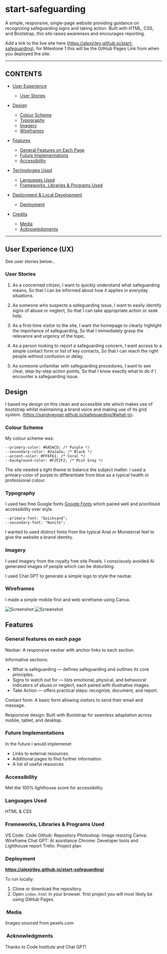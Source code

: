 # start-safeguarding

A simple, responsive, single-page website providing guidance on recognizing safeguarding signs and taking action. Built with HTML, CSS, and Bootstrap, this site raises awareness and encourages reporting.

Add a link to the live site here (https://alexjriley.github.io/start-safeguarding), for Milestone 1 this will be the GitHub Pages Link from when you deployed the site.

---

## CONTENTS

* [User Experience](#user-experience-ux)
  * [User Stories](#user-stories)

* [Design](#design)
  * [Colour Scheme](#colour-scheme)
  * [Typography](#typography)
  * [Imagery](#imagery)
  * [Wireframes](#wireframes)

* [Features](#features)
  * [General Features on Each Page](#general-features-on-each-page)
  * [Future Implementations](#future-implementations)
  * [Accessibility](#accessibility)

* [Technologies Used](#technologies-used)
  * [Languages Used](#languages-used)
  * [Frameworks, Libraries & Programs Used](#frameworks-libraries--programs-used)

* [Deployment & Local Development](#deployment--local-development)
  * [Deployment](#deployment)

* [Credits](#credits)
  * [Media](#media)
  * [Acknowledgments](#acknowledgments)

---

## User Experience (UX)

See user stories below...

### User Stories

1. As a concerned citizen, I want to quickly understand what safeguarding means, So that I can be informed about how it applies in everyday situations.

2. As someone who suspects a safeguarding issue, I want to easily identify signs of abuse or neglect, So that I can take appropriate action or seek help.

3. As a first-time visitor to the site, I want the homepage to clearly highlight the importance of safeguarding, So that I immediately grasp the relevance and urgency of the topic.

4. As a person looking to report a safeguarding concern, I want access to a simple contact form or list of key contacts, So that I can reach the right people without confusion or delay.

5. As someone unfamiliar with safeguarding procedures, I want to see clear, step-by-step action points, So that I know exactly what to do if I encounter a safeguarding issue.

## Design

I based my design on this clean and accessible site which makes use of bootstrap whilst maintaining a brand voice and making use of its grid system. (https://sandywyper.github.io/safeguarding/#what-is).

### Colour Scheme

My colour scheme was: 

    --primary-color: #6A5ACD; /* Purple */
    --secondary-color: #2a2a2a; /* Black */
    --accent-color: #FF6F61; /* Coral */
    --background-color: #F2F2F2; /* Mist Grey */

The site needed a light theme to balance the subject matter. I used a primary-color of purple to differentiate from blue as a typical health or professional colour.

### Typography

I used two free Google fonts [Google Fonts](https://fonts.google.com/) which paired well and prioritised accessibility over style.

    --primary-font: "Quicksand";
    --secondary-font: "Nunito";

I wanted to used distinct fonts from the typical Arial or Monsterrat feel to give the website a brand identity.

### Imagery

I used imagery from the royalty free site Pexels. I consciously avoided AI generated images of people which can be disturbing.

I used Chat GPT to generate a simple logo to style the navbar.

### Wireframes

I made a simple mobile first and web wireframe using Canva. 

![Screenshot](assets/images/readme-images/1.jpg)
![Screenshot](assets/images/readme-images/2.jpg)

## Features

### General features on each page

Navbar: A responsive navbar with anchor links to each section.

Informative sections:
  - What is safeguarding — defines safeguarding and outlines its core principles.  
  - Signs to watch out for — lists emotional, physical, and behavioral indicators of abuse or neglect, each paired with illustrative images.  
  - Take Action — offers practical steps: recognize, document, and report.

Contact form: A basic form allowing visitors to send their email and message.

Responsive design: Built with Bootstrap for seamless adaptation across mobile, tablet, and desktop.

### Future Implementations

In the future I would implemenet
- Links to external resources.
- Additional pages to find further information.
- A list of useful resources

### Accessibility

Met the 100% lighthouse score for accessibility.

### Languages Used

HTML & CSS

### Frameworks, Libraries & Programs Used

VS Code: Code
Github: Repository
Photoshop: Image resizing
Canva: Wireframe
Chat GPT: AI assistance
Chrome: Developer tools and Lighthouse report
Trello: Project plan

### Deployment

**https://alexjriley.github.io/start-safeguarding/**

To run locally:
1. Clone or download the repository.
2. Open `index.html` in your browser. first project you will most likely be using GitHub Pages.

###  Media

Images sourced from pexels.com
  
###  Acknowledgments

Thanks to Code Institute and Chat GPT!
